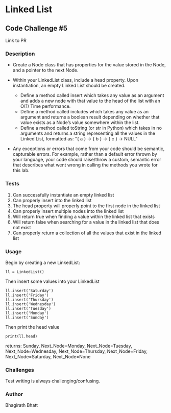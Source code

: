# Linked List

## Code Challenge #5
Link to PR

### Description
- Create a Node class that has properties for the value stored in the Node, and a pointer to the next Node.

- Within your LinkedList class, include a head property. Upon instantiation, an empty Linked List should be created.

    - Define a method called insert which takes any value as an argument and adds a new node with that value to the head of the list with an O(1) Time performance.
    - Define a method called includes which takes any value as an argument and returns a boolean result depending on whether that value exists as a Node’s value somewhere within the list.
    - Define a method called toString (or str in Python) which takes in no arguments and returns a string representing all the values in the Linked List, formatted as: "{ a } -> { b } -> { c } -> NULL"
- Any exceptions or errors that come from your code should be semantic, capturable errors. For example, rather than a default error thrown by your language, your code should raise/throw a custom, semantic error that describes what went wrong in calling the methods you wrote for this lab.

### Tests
1. Can successfully instantiate an empty linked list
2. Can properly insert into the linked list
3. The head property will properly point to the first node in the linked list
4. Can properly insert multiple nodes into the linked list
5. Will return true when finding a value within the linked list that exists
6. Will return false when searching for a value in the linked list that does not exist
7. Can properly return a collection of all the values that exist in the linked list
### Usage
Begin by creating a new LinkedList:

    ll = LinkedList()
Then insert some values into your LinkedList

    ll.insert('Saturday')
    ll.insert('Friday')
    ll.insert('Thursday')
    ll.insert('Wednesday')
    ll.insert('Tuesday')
    ll.insert('Monday')
    ll.insert('Sunday')
Then print the head value

    print(ll.head)
returns: Sunday, Next_Node=Monday, Next_Node=Tuesday, Next_Node=Wednesday, Next_Node=Thursday, Next_Node=Friday, Next_Node=Saturday, Next_Node=None

### Challenges
Test writing is always challenging/confusing.

### Author
Bhagirath Bhatt